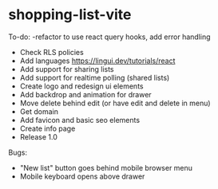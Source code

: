 # shopping-list-vite

To-do:
-refactor to use react query hooks, add error handling
- Check RLS policies
- Add languages https://lingui.dev/tutorials/react
- Add support for sharing lists
- Add support for realtime polling (shared lists)
- Create logo and redesign ui elements
- Add backdrop and animation for drawer
- Move delete behind edit (or have edit and delete in menu)
- Get domain
- Add favicon and basic seo elements
- Create info page
- Release 1.0

Bugs:
- "New list" button goes behind mobile browser menu
- Mobile keyboard opens above drawer
